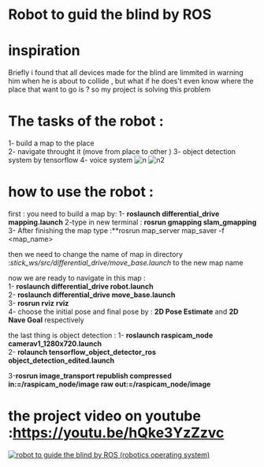 # Robot to guid the blind by ROS 

# inspiration  
Briefly i found that all devices made for the blind are limmited in warning him when he is about to collide , but what if he does't even know where the place that want to go is ? so my project is solving this problem 


# The tasks of the robot :  
1- build a map to the place   
2- navigate throught it (move from place to other )
3- object detection system by tensorflow
4- voice system 
![n](https://user-images.githubusercontent.com/40636325/91198534-f7195100-e6fc-11ea-8346-5269cbf436c3.png)
![n2](https://user-images.githubusercontent.com/40636325/91198542-f8e31480-e6fc-11ea-8492-9a2dcc890c28.png)


# how to use the robot :  

first : you need to build a map by:
1- **roslaunch differential_drive mapping.launch**
2-type in new terminal : **rosrun gmapping slam_gmapping**
3- After finishing the map type :**rosrun map_server map_saver -f <map_name>

then we need to change the name of map in directory :*stick_ws/src/differential_drive/move_base.launch* to the new map name  

now we are ready to navigate in this map :  
1- **roslaunch differential_drive robot.launch**  
2- **roslaunch differential_drive move_base.launch**   
3- **rosrun rviz rviz**  
4- choose the initial pose and final pose by : **2D Pose Estimate** and **2D Nave Goal** respectively    

the last thing is object detection :
1- **roslaunch raspicam_node camerav1_1280x720.launch**  
2- **rolaunch tensorflow_object_detector_ros object_detection_edited.launch**

3-**rosrun image_transport republish compressed in:=/raspicam_node/image raw out:=/raspicam_node/image**  

# the project video on youtube :https://youtu.be/hQke3YzZzvc  
[![robot to guide the blind by ROS (robotics operating system)](https://img.youtube.com/vi/hQke3YzZzvc/0.jpg)](https://www.youtube.com/watch?v=hQke3YzZzvc)




